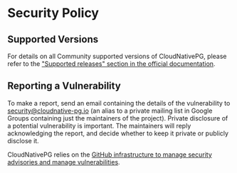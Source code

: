 # Security Policy

## Supported Versions

For details on all Community supported versions of CloudNativePG, please refer to the
["Supported releases" section in the official documentation](/docs/src/supported_releases.md).

## Reporting a Vulnerability

To make a report, send an email containing the details of the vulnerability to
security@cloudnative-pg.io (an alias to a private mailing list in Google Groups
containing just the maintainers of the project). Private disclosure of a potential
vulnerability is important. The maintainers will reply acknowledging the report,
and decide whether to keep it private or publicly disclose it.

CloudNativePG relies on the
[GitHub infrastructure to manage security advisories and manage vulnerabilities](https://github.com/cloudnative-pg/cloudnative-pg/security).

